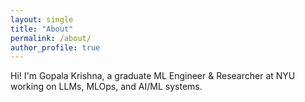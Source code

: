 ```yaml
---
layout: single
title: "About"
permalink: /about/
author_profile: true
---
```


Hi! I'm Gopala Krishna, a graduate ML Engineer & Researcher at NYU working on LLMs, MLOps, and AI/ML systems.
